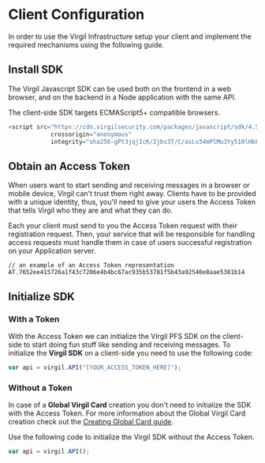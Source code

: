 # Client Configuration

In order to use the Virgil Infrastructure setup your client and implement the required mechanisms using the following guide.


## Install SDK

The Virgil Javascript SDK can be used both on the frontend in a web browser, and on the backend in a Node application with the same API.

The client-side SDK targets ECMAScript5+ compatible browsers.

```javascript
<script src="https://cdn.virgilsecurity.com/packages/javascript/sdk/4.5.0/virgil-sdk.min.js"
            crossorigin="anonymous"
            integrity="sha256-gPt3jqjIcK/2jbs3T/C/asLv34mPlMu3Yy510lHbFAM="></script>
```

## Obtain an Access Token
When users want to start sending and receiving messages in a browser or mobile device, Virgil can't trust them right away. Clients have to be provided with a unique identity, thus,  you'll need to give your users the Access Token that tells Virgil who they are and what they can do.

Each your client must send to you the Access Token request with their registration request. Then, your service that will be responsible for handling access requests must handle them in case of users successful registration on your Application server.

```
// an example of an Access Token representation
AT.7652ee415726a1f43c7206e4b4bc67ac935b53781f5b43a92540e8aae5381b14
```

## Initialize SDK

### With a Token
With the Access Token we can initialize the Virgil PFS SDK on the client-side to start doing fun stuff like sending and receiving messages. To initialize the **Virgil SDK** on a client-side you need to use the following code:

```javascript
var api = virgil.API("[YOUR_ACCESS_TOKEN_HERE]");
```

### Without a Token

In case of a **Global Virgil Card** creation you don't need to initialize the SDK with the Access Token. For more information about the Global Virgil Card creation check out the [Creating Global Card guide](https://github.com/VirgilSecurity/virgil-sdk-javascript/blob/docs-review/documentation/guides/virgil-card/creating-global-card.md).

Use the following code to initialize the Virgil SDK without the Access Token.

```javascript
var api = virgil.API();
```
